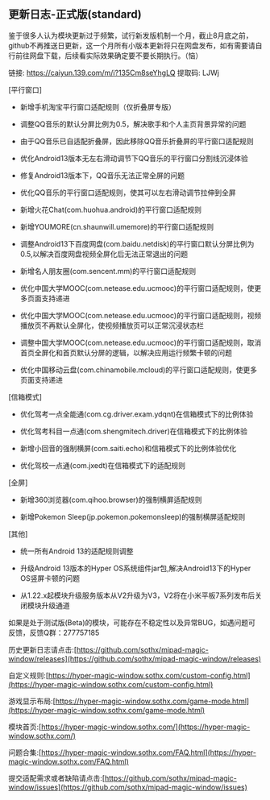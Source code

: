 ## 更新日志-正式版(standard)

鉴于很多人认为模块更新过于频繁，试行新发版机制一个月，截止8月底之前，github不再推送日更新，这一个月所有小版本更新将只在网盘发布，如有需要请自行前往网盘下载，后续看实际效果确定要不要长期执行。（恼）

链接: https://caiyun.139.com/m/i?135Cm8seYhgLQ
提取码: LJWj


[平行窗口]

- 新增手机淘宝平行窗口适配规则（仅折叠屏专版）

- 调整QQ音乐的默认分屏比例为0.5，解决歌手和个人主页背景异常的问题

- 由于QQ音乐已自适配折叠屏，因此移除QQ音乐折叠屏的平行窗口适配规则

- 优化Android13版本无左右滑动调节下QQ音乐的平行窗口分割线沉浸体验

- 修复Android13版本下，QQ音乐无法正常全屏的问题

- 优化QQ音乐的平行窗口适配规则，使其可以左右滑动调节拉伸到全屏

- 新增火花Chat(com.huohua.android)的平行窗口适配规则

- 新增YOUMORE(cn.shaunwill.umemore)的平行窗口适配规则

- 调整Android13下百度网盘(com.baidu.netdisk)的平行窗口默认分屏比例为0.5,以解决百度网盘视频全屏化后无法正常退出的问题

- 新增名人朋友圈(com.sencent.mm)的平行窗口适配规则

- 优化中国大学MOOC(com.netease.edu.ucmooc)的平行窗口适配规则，使更多页面支持递进

- 优化中国大学MOOC(com.netease.edu.ucmooc)的平行窗口适配规则，视频播放页不再默认全屏化，使视频播放页可以正常沉浸状态栏

- 调整中国大学MOOC(com.netease.edu.ucmooc)的平行窗口适配规则，取消首页全屏化和首页默认分屏的逻辑，以解决应用运行频繁卡顿的问题

- 优化中国移动云盘(com.chinamobile.mcloud)的平行窗口适配规则，使更多页面支持递进

 [信箱模式]

- 优化驾考一点全能通(com.cg.driver.exam.ydqnt)在信箱模式下的比例体验

- 优化驾考科目一点通(com.shengmitech.driver)在信箱模式下的比例体验

- 新增小回音的强制横屏(com.saiti.echo)和信箱模式下的比例体验优化

- 优化驾校一点通(com.jxedt)在信箱模式下的适配规则

 [全屏]

 - 新增360浏览器(com.qihoo.browser)的强制横屏适配规则

 - 新增Pokemon Sleep(jp.pokemon.pokemonsleep)的强制横屏适配规则

 [其他]

- 统一所有Android 13的适配规则调整

- 升级Android 13版本的Hyper OS系统组件jar包,解决Android13下的Hyper OS竖屏卡顿的问题

- 从1.22.x起模块升级服务版本从V2升级为V3，V2将在小米平板7系列发布后关闭模块升级通道


如果是处于测试版(Beta)的模块，可能存在不稳定性以及异常BUG，如遇问题可反馈，反馈Q群：277757185

历史更新日志请点击:[https://github.com/sothx/mipad-magic-window/releases](https://github.com/sothx/mipad-magic-window/releases)

自定义规则:[https://hyper-magic-window.sothx.com/custom-config.html](https://hyper-magic-window.sothx.com/custom-config.html)

游戏显示布局:[https://hyper-magic-window.sothx.com/game-mode.html](https://hyper-magic-window.sothx.com/game-mode.html)

模块首页:[https://hyper-magic-window.sothx.com/](https://hyper-magic-window.sothx.com/)

问题合集:[https://hyper-magic-window.sothx.com/FAQ.html](https://hyper-magic-window.sothx.com/FAQ.html)

提交适配需求或者缺陷请点击:[https://github.com/sothx/mipad-magic-window/issues](https://github.com/sothx/mipad-magic-window/issues)
